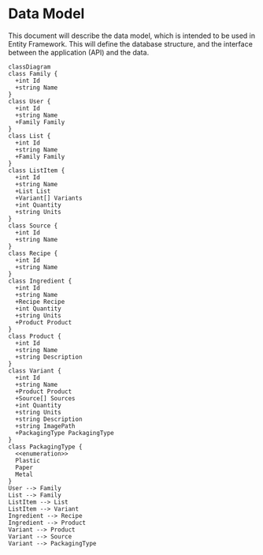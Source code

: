 # Data Model

This document will describe the data model, which is intended to be used in Entity Framework. This will define the database structure, and the interface between the application (API) and the data.

```mermaid
classDiagram
class Family {
  +int Id
  +string Name
}
class User {
  +int Id
  +string Name
  +Family Family
}
class List {
  +int Id
  +string Name
  +Family Family
}
class ListItem {
  +int Id
  +string Name
  +List List
  +Variant[] Variants
  +int Quantity
  +string Units
}
class Source {
  +int Id
  +string Name
}
class Recipe {
  +int Id
  +string Name
}
class Ingredient {
  +int Id
  +string Name
  +Recipe Recipe
  +int Quantity
  +string Units
  +Product Product
}
class Product {
  +int Id
  +string Name
  +string Description
}
class Variant {
  +int Id
  +string Name
  +Product Product
  +Source[] Sources
  +int Quantity
  +string Units
  +string Description
  +string ImagePath
  +PackagingType PackagingType
}
class PackagingType {
  <<enumeration>>
  Plastic
  Paper
  Metal
}
User --> Family
List --> Family
ListItem --> List
ListItem --> Variant
Ingredient --> Recipe
Ingredient --> Product
Variant --> Product
Variant --> Source
Variant --> PackagingType
```
